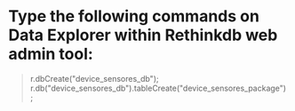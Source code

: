 # Type the following  commands on Data Explorer within Rethinkdb web admin tool:
>    r.dbCreate("device_sensores_db");
>    r.db("device_sensores_db").tableCreate("device_sensores_package");
